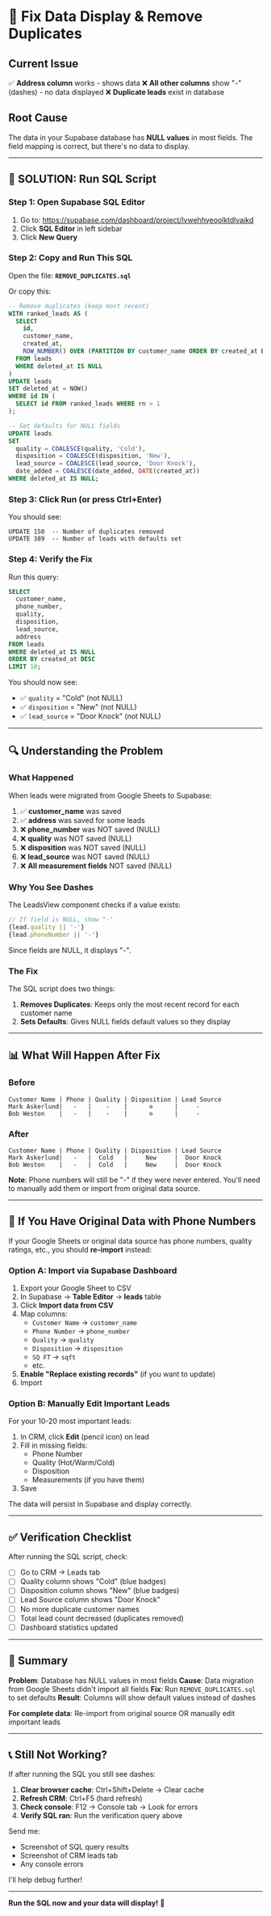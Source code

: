 # 🔧 Fix Data Display & Remove Duplicates

## Current Issue

✅ **Address column** works - shows data
❌ **All other columns** show "-" (dashes) - no data displayed
❌ **Duplicate leads** exist in database

## Root Cause

The data in your Supabase database has **NULL values** in most fields. The field mapping is correct, but there's no data to display.

---

## 🚀 SOLUTION: Run SQL Script

### Step 1: Open Supabase SQL Editor

1. Go to: https://supabase.com/dashboard/project/lvwehhyeoolktdlvaikd
2. Click **SQL Editor** in left sidebar
3. Click **New Query**

### Step 2: Copy and Run This SQL

Open the file: **`REMOVE_DUPLICATES.sql`**

Or copy this:

```sql
-- Remove duplicates (keep most recent)
WITH ranked_leads AS (
  SELECT
    id,
    customer_name,
    created_at,
    ROW_NUMBER() OVER (PARTITION BY customer_name ORDER BY created_at DESC) as rn
  FROM leads
  WHERE deleted_at IS NULL
)
UPDATE leads
SET deleted_at = NOW()
WHERE id IN (
  SELECT id FROM ranked_leads WHERE rn > 1
);

-- Set defaults for NULL fields
UPDATE leads
SET
  quality = COALESCE(quality, 'Cold'),
  disposition = COALESCE(disposition, 'New'),
  lead_source = COALESCE(lead_source, 'Door Knock'),
  date_added = COALESCE(date_added, DATE(created_at))
WHERE deleted_at IS NULL;
```

### Step 3: Click **Run** (or press Ctrl+Enter)

You should see:
```
UPDATE 150  -- Number of duplicates removed
UPDATE 389  -- Number of leads with defaults set
```

### Step 4: Verify the Fix

Run this query:

```sql
SELECT
  customer_name,
  phone_number,
  quality,
  disposition,
  lead_source,
  address
FROM leads
WHERE deleted_at IS NULL
ORDER BY created_at DESC
LIMIT 10;
```

You should now see:
- ✅ `quality` = "Cold" (not NULL)
- ✅ `disposition` = "New" (not NULL)
- ✅ `lead_source` = "Door Knock" (not NULL)

---

## 🔍 Understanding the Problem

### What Happened

When leads were migrated from Google Sheets to Supabase:

1. ✅ **customer_name** was saved
2. ✅ **address** was saved for some leads
3. ❌ **phone_number** was NOT saved (NULL)
4. ❌ **quality** was NOT saved (NULL)
5. ❌ **disposition** was NOT saved (NULL)
6. ❌ **lead_source** was NOT saved (NULL)
7. ❌ **All measurement fields** NOT saved (NULL)

### Why You See Dashes

The LeadsView component checks if a value exists:

```javascript
// If field is NULL, show "-"
{lead.quality || '-'}
{lead.phoneNumber || '-'}
```

Since fields are NULL, it displays "-".

### The Fix

The SQL script does two things:

1. **Removes Duplicates**: Keeps only the most recent record for each customer name
2. **Sets Defaults**: Gives NULL fields default values so they display

---

## 📊 What Will Happen After Fix

### Before
```
Customer Name | Phone | Quality | Disposition | Lead Source
Mark Askerlund|   -   |    -    |      ⊙      |     -
Bob Weston    |   -   |    -    |      ⊙      |     -
```

### After
```
Customer Name | Phone | Quality | Disposition | Lead Source
Mark Askerlund|   -   |  Cold   |     New     |  Door Knock
Bob Weston    |   -   |  Cold   |     New     |  Door Knock
```

**Note**: Phone numbers will still be "-" if they were never entered. You'll need to manually add them or import from original data source.

---

## 🔄 If You Have Original Data with Phone Numbers

If your Google Sheets or original data source has phone numbers, quality ratings, etc., you should **re-import** instead:

### Option A: Import via Supabase Dashboard

1. Export your Google Sheet to CSV
2. In Supabase → **Table Editor** → **leads** table
3. Click **Import data from CSV**
4. Map columns:
   - `Customer Name` → `customer_name`
   - `Phone Number` → `phone_number`
   - `Quality` → `quality`
   - `Disposition` → `disposition`
   - `SQ FT` → `sqft`
   - etc.
5. **Enable "Replace existing records"** (if you want to update)
6. Import

### Option B: Manually Edit Important Leads

For your 10-20 most important leads:

1. In CRM, click **Edit** (pencil icon) on lead
2. Fill in missing fields:
   - Phone Number
   - Quality (Hot/Warm/Cold)
   - Disposition
   - Measurements (if you have them)
3. Save

The data will persist in Supabase and display correctly.

---

## ✅ Verification Checklist

After running the SQL script, check:

- [ ] Go to CRM → Leads tab
- [ ] Quality column shows "Cold" (blue badges)
- [ ] Disposition column shows "New" (blue badges)
- [ ] Lead Source column shows "Door Knock"
- [ ] No more duplicate customer names
- [ ] Total lead count decreased (duplicates removed)
- [ ] Dashboard statistics updated

---

## 🎯 Summary

**Problem**: Database has NULL values in most fields
**Cause**: Data migration from Google Sheets didn't import all fields
**Fix**: Run `REMOVE_DUPLICATES.sql` to set defaults
**Result**: Columns will show default values instead of dashes

**For complete data**: Re-import from original source OR manually edit important leads

---

## 📞 Still Not Working?

If after running the SQL you still see dashes:

1. **Clear browser cache**: Ctrl+Shift+Delete → Clear cache
2. **Refresh CRM**: Ctrl+F5 (hard refresh)
3. **Check console**: F12 → Console tab → Look for errors
4. **Verify SQL ran**: Run the verification query above

Send me:
- Screenshot of SQL query results
- Screenshot of CRM leads tab
- Any console errors

I'll help debug further!

---

**Run the SQL now and your data will display!** 🚀
